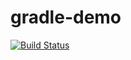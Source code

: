 # gradle-demo

[![Build Status](https://travis-ci.org/gopinath-langote/gradle-demo.svg?branch=master)](https://travis-ci.org/gopinath-langote/gradle-demo)

